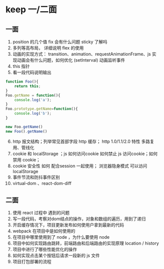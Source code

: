 # keep 一/二面

## 一面 

1. position 的几个值 fix 会有什么问题 sticky 了解吗  
2. 多列等高布局， 详细说明 flex 的使用
3. 动画的实现方式： transition、animation、requestAnimationFrame、js 实现动画会有什么问题，如何优化 (setInterval) 动画监听事件
4. this 指针
5. 看一段代码说明输出
```js
function Foo(){
    return this;
}
Foo.getName = function(){
    console.log('a');
}
Foo.prototype.getName=function(){
    console.log('b');
}

new Foo.getName()
new Foo().getName()
```
6. http 报文结构；列举常见首部字段 http 缓存； http 1.0/1.1/2.0  特性 多路复用、管线化
7. cookie 和 localStorage ；js 如何访问cookie  如何禁止 js 访问cookie；如何禁用 cookie；
8. cookie 安全性 如何 配合session 一起使用； 浏览器隐身模式 可以访问 localStorage
9. 事件节流和防抖事件区别
10. virtual-dom 、react-dom-diff

## 二面 

1. 使用 react 过程中 遇到的问题
2. 写一段代码，考察对dom结点的操作，对象和数组的遍历，用到了递归
3. 开启缓存情况下，项目更新发布如何使用户拿到最新的代码
4. webpack 在项目中是如何使用的
5. 在项目中哪里使用到了 node ，为什么要使用 node
6. 项目中如何实现路由跳转，前端路由和后端路由的实现原理  location / history
7. 项目中进行了哪些性能优化的操作
8. 如何实现点击某个按钮后请求一段新的 js 文件
9. 项目打包部署的流程



